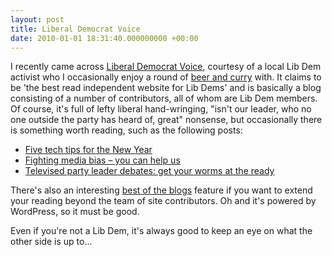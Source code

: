 ```yaml
---
layout: post
title: Liberal Democrat Voice
date: 2010-01-01 18:31:40.000000000 +00:00
---
```


I recently came across [Liberal Democrat Voice](http://www.libdemvoice.org/), courtesy of a local Lib Dem activist who I occasionally enjoy a round of [beer and curry](http://www.currybeer.com/) with. It claims to be 'the best read independent website for Lib Dems' and is basically a blog consisting of a number of contributors, all of whom are Lib Dem members. Of course, it's full of lefty liberal hand-wringing, "isn't our leader, who no one outside the party has heard of, great" nonsense, but occasionally there is something worth reading, such as the following posts:

 * [Five tech tips for the New Year](http://www.libdemvoice.org/tag/five-tech-tips)
 * [Fighting media bias – you can help us](http://www.libdemvoice.org/fighting-media-bias-you-can-help-us-17281.html)
 * [Televised party leader debates: get your worms at the ready](http://www.libdemvoice.org/televised-party-leader-debates-get-your-worms-at-the-ready-17297.html)

There's also an interesting [best of the blogs](http://www.libdemvoice.org/category/best-of-the-blogs) feature if you want to extend your reading beyond the team of site contributors. Oh and it's powered by WordPress, so it must be good.

Even if you're not a Lib Dem, it's always good to keep an eye on what the other side is up to...
